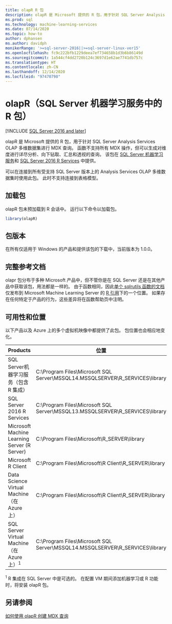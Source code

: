 ```yaml
---
title: olapR R 包
description: olapR 是 Microsoft 提供的 R 包，用于针对 SQL Server Analysis Services OLAP 多维数据集进行 MDX 查询。 函数不支持所有 MDX 操作，但可以生成对维度进行详尽分析、向下钻取、汇总和透视的查询。 该包在 SQL Server 机器学习服务和 SQL Server 2016 R Services 中提供。
ms.prod: sql
ms.technology: machine-learning-services
ms.date: 07/14/2020
ms.topic: how-to
author: dphansen
ms.author: davidph
monikerRange: '>=sql-server-2016||>=sql-server-linux-ver15'
ms.openlocfilehash: fc9c222bfb1229deea7ef734658b1d3b6b86149d
ms.sourcegitcommit: 1a544cf4dd2720b124c3697d1e62ae7741db757c
ms.translationtype: HT
ms.contentlocale: zh-CN
ms.lasthandoff: 12/14/2020
ms.locfileid: "97470798"
---
```

# <a name="olapr-r-package-in-sql-server-machine-learning-services"></a>olapR（SQL Server 机器学习服务中的 R 包）
[!INCLUDE [SQL Server 2016 and later](../../includes/applies-to-version/sqlserver2016.md)]

olapR 是 Microsoft 提供的 R 包，用于针对 SQL Server Analysis Services OLAP 多维数据集进行 MDX 查询。 函数不支持所有 MDX 操作，但可以生成对维度进行详尽分析、向下钻取、汇总和透视的查询。 该包在 [SQL Server 机器学习服务](../sql-server-machine-learning-services.md)和 [SQL Server 2016 R Services](sql-server-r-services.md) 中提供。

可以在连接到所有受支持 SQL Server 版本上的 Analysis Services OLAP 多维数据集时使用此包。 此时不支持连接到表格模型。

## <a name="load-package"></a>加载包

olapR 包未预加载到 R 会话中。 运行以下命令以加载包。

```R
library(olapR)
```

## <a name="package-version"></a>包版本

在所有仅适用于 Windows 的产品和提供该包的下载中，当前版本为 1.0.0。

## <a name="full-reference-documentation"></a>完整参考文档

olapr 包分布于多种 Microsoft 产品中，但不管你是在 SQL Server 还是在其他产品中获取该包，用法都是一样的。 由于函数相同，因此[单个 sqlrutils 函数的文档](/machine-learning-server/r-reference/olapr/olapr)仅发布到 Microsoft Machine Learning Server 的 [R 引用](/machine-learning-server/r-reference/introducing-r-server-r-package-reference)下的一个位置。 如果存在任何特定于产品的行为，这些差异将在函数帮助页中注明。

## <a name="availability-and-location"></a>可用性和位置

以下产品以及 Azure 上的多个虚拟机映像中都提供了此包。 包位置也会相应地变化。

Products | 位置 |
--------|----------|
SQL Server机器学习服务（包含 R 集成） | C:\Program Files\Microsoft SQL Server\MSSQL14.MSSQLSERVER\R_SERVICES\library | 
SQL Server 2016 R Services | C:\Program Files\Microsoft SQL Server\MSSQL13.MSSQLSERVER\R_SERVICES\library
Microsoft Machine Learning Server (R Server) | C:\Program Files\Microsoft\R_SERVER\library |
Microsoft R Client | C:\Program Files\Microsoft\R Client\R_SERVER\library |
Data Science Virtual Machine （在 Azure 上） | C:\Program Files\Microsoft\R Client\R_SERVER\library |
SQL Server Virtual Machine（在 Azure 上）<sup>1</sup> | C:\Program Files\Microsoft SQL Server\MSSQL14.MSSQLSERVER\R_SERVICES\library |

<sup>1</sup> R 集成在 SQL Server 中是可选的。 在配置 VM 期间添加机器学习或 R 功能时，将安装 olapR 包。


## <a name="see-also"></a>另请参阅

[如何使用 olapR 创建 MDX 查询](how-to-create-mdx-queries-using-olapr.md)